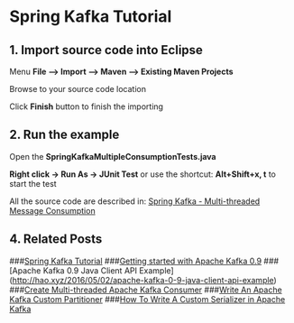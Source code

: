 # Spring Kafka Tutorial 


## 1. Import source code into Eclipse

Menu **File –> Import –> Maven –> Existing Maven Projects**

Browse to your source code location

Click **Finish** button to finish the importing


## 2. Run the example


Open the **SpringKafkaMultipleConsumptionTests.java** 

**Right click -> Run As -> JUnit Test** or use the shortcut: **Alt+Shift+x, t** to start the test

All the source code are described in: [Spring Kafka - Multi-threaded Message Consumption](http://hao.xyz/2016/09/25/spring-kafka-multi-threaded-message-consumption/)
## 4. Related Posts
###[Spring Kafka Tutorial](http://hao.xyz/2016/09/23/spring-kafka-tutorial/)
###[Getting started with Apache Kafka 0.9](http://hao.xyz/2016/04/30/getting-started-apache-kafka-0-9)
###[Apache Kafka 0.9 Java Client API Example] (http://hao.xyz/2016/05/02/apache-kafka-0-9-java-client-api-example)
###[Create Multi-threaded Apache Kafka Consumer](http://hao.xyz/2016/05/29/create-multi-threaded-apache-kafka-consumer/)
###[Write An Apache Kafka Custom Partitioner](http://hao.xyz/2016/06/04/write-apache-kafka-custom-partitioner/)
###[How To Write A Custom Serializer in Apache Kafka](http://hao.xyz/2016/06/06/write-custom-serializer-apache-kafka/)

